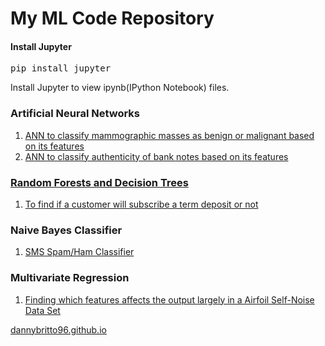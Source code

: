 # My ML Code Repository

#### Install Jupyter
<pre>pip install jupyter</pre>

Install Jupyter to view ipynb(IPython Notebook) files.

### Artificial Neural Networks

1. <a href="https://github.com/dannybritto96/ML/tree/master/ann">ANN to classify mammographic masses as benign or malignant based on its features
2. <a href="https://github.com/dannybritto96/ML/tree/master/bank_notes_classifier">ANN to classify authenticity of bank notes based on its features

### Random Forests and Decision Trees

1. <a href="https://github.com/dannybritto96/ML/tree/master/bank">To find if a customer will subscribe a term deposit or not</a>

### Naive Bayes Classifier

1. <a href="https://github.com/dannybritto96/ML/tree/master/smsspamclassifier">SMS Spam/Ham Classifier</a>


### Multivariate Regression

1. <a href="https://github.com/dannybritto96/ML/tree/master/multivariate_regression">Finding which features affects the output largely in a Airfoil Self-Noise Data Set


<a href="https://dannybritto96.github.io">dannybritto96.github.io</a>
